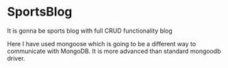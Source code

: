 # SportsBlog
It is gonna be sports blog with full CRUD functionality blog

Here I have used mongoose which is going to be a different way to communicate with MongoDB. It is more advanced than standard mongoodb      driver.
